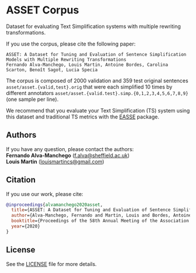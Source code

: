 # ASSET Corpus 

Dataset for evaluating Text Simplification systems with multiple rewriting transformations.

If you use the corpus, please cite the following paper:
```
ASSET: A Dataset for Tuning and Evaluation of Sentence Simplification Models with Multiple Rewriting Transformations 
Fernando Alva-Manchego, Louis Martin, Antoine Bordes, Carolina Scarton, Benoît Sagot, Lucia Specia
```

The corpus is composed of 2000 validation and 359 test original sentences `asset/asset.{valid,test}.orig` that were each simplified 10 times by different annotators `asset/asset.{valid.test}.simp.{0,1,2,3,4,5,6,7,8,9}` (one sample per line).

We recommend that you evaluate your Text Simplification (TS) system using this dataset and traditional TS metrics with the [EASSE](https://github.com/feralvam/easse) package.


## Authors

If you have any question, please contact the authors:  
**Fernando Alva-Manchego** ([f.alva@sheffield.ac.uk](mailto:f.alva@sheffield.ac.uk))  
**Louis Martin** ([louismartincs@gmail.com](mailto:louismartincs@gmail.com))  

## Citation
If you use our work, please cite:

```bibtex
@inproceedings{alvamanchego2020asset,
  title={ASSET: A Dataset for Tuning and Evaluation of Sentence Simplification Models with Multiple Rewriting Transformations},
  author={Alva-Manchego, Fernando and Martin, Louis and Bordes, Antoine and Scarton, Carolina and Sagot, Benoît and Specia, Lucia},
  booktitle={Proceedings of the 58th Annual Meeting of the Association for Computational Linguistics},
  year={2020}
}
```

## License

See the [LICENSE](LICENSE) file for more details.
